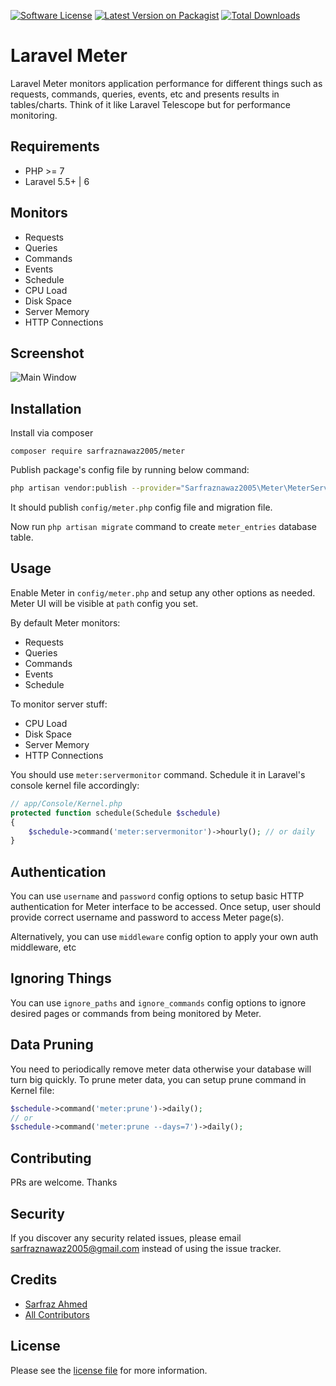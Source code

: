 [![Software License](https://img.shields.io/badge/license-MIT-brightgreen.svg?style=flat-square)](LICENSE.md)
[![Latest Version on Packagist][ico-version]][link-packagist]
[![Total Downloads][ico-downloads]][link-downloads]

# Laravel Meter

Laravel Meter monitors application performance for different things such as requests, commands, queries, events, etc and presents results in tables/charts. Think of it like Laravel Telescope but for performance monitoring. 

## Requirements ##

 - PHP >= 7
 - Laravel 5.5+ | 6
 
## Monitors ## 

- Requests
- Queries
- Commands
- Events
- Schedule
- CPU Load
- Disk Space
- Server Memory
- HTTP Connections

## Screenshot ##

![Main Window](https://github.com/sarfraznawaz2005/meter/blob/master/screenshot.png?raw=true)


## Installation ##

Install via composer

```
composer require sarfraznawaz2005/meter
```


Publish package's config file by running below command:

```bash
php artisan vendor:publish --provider="Sarfraznawaz2005\Meter\MeterServiceProvider"
```
It should publish `config/meter.php` config file and migration file.

Now run `php artisan migrate` command to create `meter_entries` database table.

## Usage ##

Enable Meter in `config/meter.php` and setup any other options as needed. Meter UI will be visible at `path` config you set.

By default Meter monitors:

- Requests
- Queries
- Commands
- Events
- Schedule

To monitor server stuff:

- CPU Load
- Disk Space
- Server Memory
- HTTP Connections

You should use `meter:servermonitor` command. Schedule it in Laravel's console kernel file accordingly:
                           
```php
// app/Console/Kernel.php
protected function schedule(Schedule $schedule)
{
    $schedule->command('meter:servermonitor')->hourly(); // or daily
}
```
## Authentication ##

You can use `username` and `password` config options to setup basic HTTP authentication for Meter interface to be accessed. Once setup, user should provide correct username and password to access Meter page(s).

Alternatively, you can use `middleware` config option to apply your own auth middleware, etc 

## Ignoring Things ##

You can use `ignore_paths` and `ignore_commands` config options to ignore desired pages or commands from being monitored by Meter.

## Data Pruning ##

You need to periodically remove meter data otherwise your database will turn big quickly. To prune meter data, you can setup prune command in Kernel file:

```php
$schedule->command('meter:prune')->daily();
// or
$schedule->command('meter:prune --days=7')->daily();
```

## Contributing

PRs are welcome. Thanks

## Security

If you discover any security related issues, please email sarfraznawaz2005@gmail.com instead of using the issue tracker.

## Credits

- [Sarfraz Ahmed][link-author]
- [All Contributors][link-contributors]

## License

Please see the [license file](LICENSE.md) for more information.

[ico-version]: https://img.shields.io/packagist/v/sarfraznawaz2005/meter.svg?style=flat-square
[ico-downloads]: https://img.shields.io/packagist/dt/sarfraznawaz2005/meter.svg?style=flat-square

[link-packagist]: https://packagist.org/packages/sarfraznawaz2005/meter
[link-downloads]: https://packagist.org/packages/sarfraznawaz2005/meter
[link-author]: https://github.com/sarfraznawaz2005
[link-contributors]: https://github.com/sarfraznawaz2005/meter/graphs/contributors

